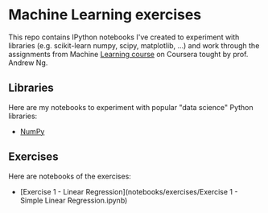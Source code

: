 # Machine Learning exercises

This repo contains IPython notebooks I've created to experiment with libraries (e.g. scikit-learn numpy, scipy, matplotlib, ...) and work through the assignments from Machine [Learning course](https://www.coursera.org/learn/machine-learning) on Coursera tought by prof. Andrew Ng.

## Libraries

Here are my notebooks to experiment with popular "data science" Python libraries:

- [NumPy](notebooks/libraries/NumPy.ipynb)

## Exercises

Here are notebooks of the exercises:

- [Exercise 1 - Linear Regression](notebooks/exercises/Exercise 1 - Simple Linear Regression.ipynb)